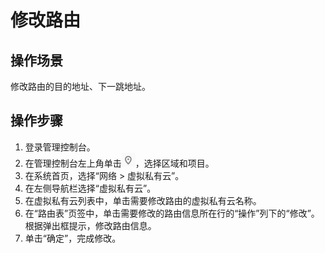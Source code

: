 # 修改路由<a name="zh-cn_topic_0038291804"></a>

## 操作场景<a name="s974a02c09b8e44f59dcc9335de2d030a"></a>

修改路由的目的地址、下一跳地址。

## 操作步骤<a name="sdec7a81b54b0476b8e37270f45edcca7"></a>

1.  登录管理控制台。
2.  在管理控制台左上角单击![](figures/icon-region.png)，选择区域和项目。
3.  在系统首页，选择“网络 \> 虚拟私有云”。
4.  在左侧导航栏选择“虚拟私有云”。
5.  在虚拟私有云列表中，单击需要修改路由的虚拟私有云名称。
6.  在“路由表”页签中，单击需要修改的路由信息所在行的“操作”列下的“修改”。根据弹出框提示，修改路由信息。
7.  单击“确定”，完成修改。

